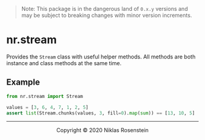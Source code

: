 
> Note: This package is in the dangerous land of `0.x.y` versions and may be subject to breaking
> changes with minor version increments.

# nr.stream

Provides the `Stream` class with useful helper methods. All methods are both instance and class
methods at the same time.

## Example

```py
from nr.stream import Stream

values = [3, 6, 4, 7, 1, 2, 5]
assert list(Stream.chunks(values, 3, fill=0).map(sum)) == [13, 10, 5]
```

---

<p align="center">Copyright &copy; 2020 Niklas Rosenstein</p>

